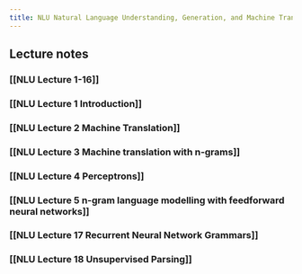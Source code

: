 ```yaml
---
title: NLU Natural Language Understanding, Generation, and Machine Translation
---
```


## Lecture notes

### [[NLU Lecture 1-16]]
### [[NLU Lecture 1 Introduction]]
### [[NLU Lecture 2 Machine Translation]]
### [[NLU Lecture 3 Machine translation with n-grams]]
### [[NLU Lecture 4 Perceptrons]]
### [[NLU Lecture 5 n-gram language modelling with feedforward neural networks]]
### [[NLU Lecture 17 Recurrent Neural Network Grammars]]
### [[NLU Lecture 18 Unsupervised Parsing]]
##
